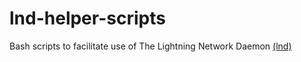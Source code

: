 # lnd-helper-scripts

Bash scripts to facilitate use of The Lightning Network Daemon 
[(lnd)](https://github.com/lightningnetwork/lnd "lnd github")
